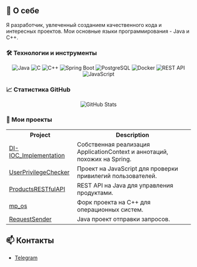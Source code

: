 <!--
**rob228rob/rob228rob** is a ✨ _special_ ✨ repository because its `README.md` (this file) appears on your GitHub profile.

Here are some ideas to get you started:

- 🔭 I’m currently working on ...
- 🌱 I’m currently learning ...
- 👯 I’m looking to collaborate on ...
- 🤔 I’m looking for help with ...
- 💬 Ask me about ...
- 📫 How to reach me: ...
- 😄 Pronouns: ...
- ⚡ Fun fact: ...
-->

## 🚀 О себе
Я разработчик, увлеченный созданием качественного кода и интересных проектов. Мои основные языки программирования - Java и C++.

### 🛠️ Технологии и инструменты

<p align="center">
  <img src="https://img.icons8.com/color/48/000000/java-coffee-cup-logo.png" alt="Java"/>
  <img src="https://img.icons8.com/color/48/000000/c-programming.png" alt="C"/>
  <img src="https://img.icons8.com/color/48/000000/c-plus-plus-logo.png" alt="C++"/>
  <img src="https://img.icons8.com/color/48/000000/spring-logo.png" alt="Spring Boot"/>
  <img src="https://img.icons8.com/color/48/000000/postgreesql.png" alt="PostgreSQL"/>
  <img src="https://img.icons8.com/color/48/000000/docker.png" alt="Docker"/>
  <img src="https://img.icons8.com/ios-filled/50/FF6F00/api.png" alt="REST API"/>
  <img src="https://img.icons8.com/color/48/000000/javascript.png" alt="JavaScript"/>
</p>

### 📈 Статистика GitHub
<p align="center">
  <img src="https://github-readme-stats.vercel.app/api?username=rob228rob&show_icons=true&theme=radical" alt="GitHub Stats"/>
</p>

### 💼 Мои проекты

<table>
  <tr>
    <th>Project</th>
    <th>Description</th>
  </tr>
  <tr>
    <td><a href="https://github.com/rob228rob/DI-IOC_Implementation">DI-IOC_Implementation</a></td>
    <td>Собственная реализация ApplicationContext и аннотаций, похожих на Spring.</td>
  </tr>
  <tr>
    <td><a href="https://github.com/rob228rob/UserPrivilegeChecker">UserPrivilegeChecker</a></td>
    <td>Проект на JavaScript для проверки привилегий пользователей.</td>
  </tr>
  <tr>
    <td><a href="https://github.com/rob228rob/ProductsRESTfulAPI">ProductsRESTfulAPI</a></td>
    <td>REST API на Java для управления продуктами.</td>
  </tr>
  <tr>
    <td><a href="https://github.com/rob228rob/mp_os">mp_os</a></td>
    <td>Форк проекта на C++ для операционных систем.</td>
  </tr>
  <tr>
    <td><a href="https://github.com/rob228rob/RequestSender">RequestSender</a></td>
    <td>Java проект отправки запросов.</td>
  </tr>
</table>

## 📫 Контакты
- [Telegram](https://t.me/rob229rob)

<p align="center">
  <img src="https://media.giphy.com

